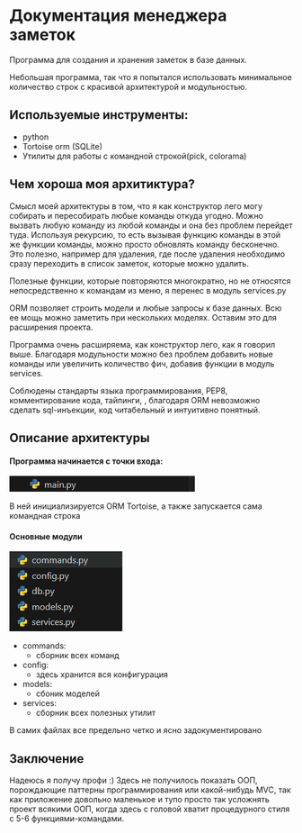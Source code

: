 # Документация менеджера заметок

Программа для создания и хранения заметок в базе данных.

Небольшая программа, так что я попытался использовать минимальное количество строк с красивой архитектурой и модульностью. 

## Используемые инструменты:
- python
- Tortoise orm (SQLite)
- Утилиты для работы с командной строкой(pick, colorama)

## Чем хороша моя архитиктура?

Смысл моей архитектуры в том, что я как конструктор лего могу собирать и пересобирать любые команды откуда угодно. Можно вызвать любую команду из любой команды и она без проблем перейдет туда. Используя рекурсию, то есть вызывая функцию команды в этой же функции команды, можно просто обновлять команду бесконечно. Это полезно, например для удаления, где после удаления необходимо сразу переходить в список заметок, которые можно удалить.

Полезные функции, которые повторяются многократно, но не относятся непосредственно к командам из меню, я перенес в модуль services.py

ORM позволяет строить модели и любые запросы к базе данных. Всю ее мощь можно заметить при нескольких моделях. Оставим это для расширения проекта.

Программа очень расширяема, как конструктор лего, как я говорил выше. Благодаря модульности можно без проблем добавить новые команды или увеличить количество фич, добавив функции в модуль services.

Соблюдены стандарты языка программирования, PEP8, комментирование кода, тайпинги, , благодаря ORM невозможно сделать sql-инъекции, код читабельный и интуитивно понятный.

## Описание архитектуры

#### Программа начинается с точки входа:

<img src='images/main.png'>

В ней инициализируется ORM Tortoise, а также запускается сама командная строка

#### Основные модули

<img src='images/modules.png'>

- commands:
    - сборник всех команд
- config: 
    - здесь хранится вся конфигурация
- models: 
    - сбоник моделей
- services: 
    - сборник всех полезных утилит

В самих файлах все предельно четко и ясно задокументировано

## Заключение

Надеюсь я получу профи :) Здесь не получилось показать ООП, порождающие паттерны программирования или какой-нибудь MVC, так как приложение довольно маленькое и тупо просто так усложнять проект всякими ООП, когда здесь с головой хватит процедурного стиля с 5-6 функциями-командами. 